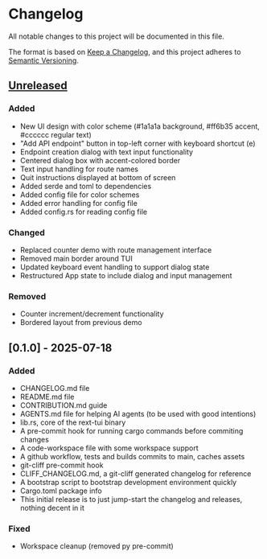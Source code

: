 # Changelog

All notable changes to this project will be documented in this file.

The format is based on [Keep a Changelog](https://keepachangelog.com/en/1.1.0/), and this project adheres to [Semantic Versioning](https://semver.org/spec/v2.0.0.html).

## [Unreleased]

### Added

- New UI design with color scheme (#1a1a1a background, #ff6b35 accent, #cccccc regular text)
- "Add API endpoint" button in top-left corner with keyboard shortcut (e)
- Endpoint creation dialog with text input functionality
- Centered dialog box with accent-colored border
- Text input handling for route names
- Quit instructions displayed at bottom of screen
- Added serde and toml to dependencies
- Added config file for color schemes
- Added error handling for config file
- Added config.rs for reading config file

### Changed

- Replaced counter demo with route management interface
- Removed main border around TUI
- Updated keyboard event handling to support dialog state
- Restructured App state to include dialog and input management

### Removed

- Counter increment/decrement functionality
- Bordered layout from previous demo

## [0.1.0] - 2025-07-18

### Added

- CHANGELOG.md file
- README.md file
- CONTRIBUTION.md guide
- AGENTS.md file for helping AI agents (to be used with good intentions)
- lib.rs, core of the rext-tui binary
- A pre-commit hook for running cargo commands before commiting changes
- A code-workspace file with some workspace support
- A github workflow, tests and builds commits to main, caches assets
- git-cliff pre-commit hook
- CLIFF_CHANGELOG.md, a git-cliff generated changelog for reference
- A bootstrap script to bootstrap development environment quickly
- Cargo.toml package info
- This initial release is to just jump-start the changelog and releases, nothing decent in it

### Fixed

- Workspace cleanup (removed py pre-commit)

[unreleased]: https://github.com/RextStack/rext-tui/releases/tag/v0.1.0